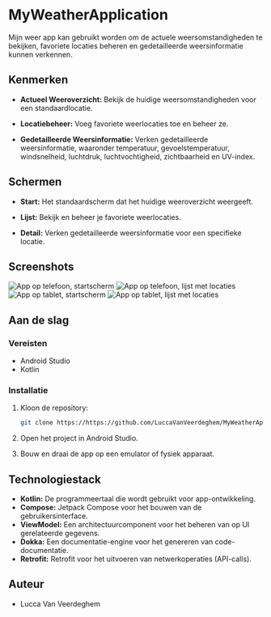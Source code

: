 # MyWeatherApplication

Mijn weer app kan gebruikt worden om de actuele weersomstandigheden te bekijken, favoriete locaties beheren en gedetailleerde weersinformatie kunnen verkennen.

## Kenmerken

- **Actueel Weeroverzicht:** Bekijk de huidige weersomstandigheden voor een standaardlocatie.

- **Locatiebeheer:** Voeg favoriete weerlocaties toe en beheer ze.

- **Gedetailleerde Weersinformatie:** Verken gedetailleerde weersinformatie, waaronder temperatuur, gevoelstemperatuur, windsnelheid, luchtdruk, luchtvochtigheid, zichtbaarheid en UV-index.

## Schermen

- **Start:** Het standaardscherm dat het huidige weeroverzicht weergeeft.

- **Lijst:** Bekijk en beheer je favoriete weerlocaties.

- **Detail:** Verken gedetailleerde weersinformatie voor een specifieke locatie.

## Screenshots

![App op telefoon, startscherm](/images/Phone_Portrait.png "App op telefoon, startscherm")
![App op telefoon, lijst met locaties](/images/Phone_Portrait_List.png "App op telefoon, lijst met locaties")
![App op tablet, startscherm](/images/Tablet_Portrait.png "App op tablet, startscherm")
![App op tablet, lijst met locaties](/images/Tablet_Landscape.png "App op tablet, lijst met locaties")

## Aan de slag

### Vereisten

- Android Studio
- Kotlin

### Installatie

1. Kloon de repository:

   ```bash
   git clone https://https://github.com/LuccaVanVeerdeghem/MyWeatherApplication.git
   ````

2. Open het project in Android Studio.

3. Bouw en draai de app op een emulator of fysiek apparaat.

## Technologiestack

- **Kotlin:** De programmeertaal die wordt gebruikt voor app-ontwikkeling.
- **Compose:** Jetpack Compose voor het bouwen van de gebruikersinterface.
- **ViewModel:** Een architectuurcomponent voor het beheren van op UI gerelateerde gegevens.
- **Dokka:** Een documentatie-engine voor het genereren van code-documentatie.
- **Retrofit:** Retrofit voor het uitvoeren van netwerkoperaties (API-calls).

## Auteur

- Lucca Van Veerdeghem